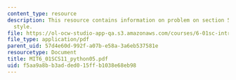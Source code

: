 ```yaml
---
content_type: resource
description: This resource contains information on problem on section 5, function
  style.
file: https://ol-ocw-studio-app-qa.s3.amazonaws.com/courses/6-01sc-introduction-to-electrical-engineering-and-computer-science-i-spring-2011/f5aa9a8bb3added015ffb1038e68eb98_MIT6_01SCS11_python05.pdf
file_type: application/pdf
parent_uid: 57d4e60d-992f-a07b-e58a-3a6eb537581e
resourcetype: Document
title: MIT6_01SCS11_python05.pdf
uid: f5aa9a8b-b3ad-ded0-15ff-b1038e68eb98
---
```

